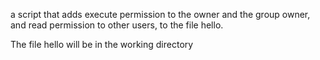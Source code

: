 a script that adds execute permission to the owner and the group owner, and read permission to other users, to the file hello.



The file hello will be in the working directory
